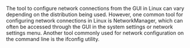 The tool to configure network connections from the GUI in Linux can vary depending on the distribution being used. However, one common tool for configuring network connections in Linux is NetworkManager, which can often be accessed through the GUI in the system settings or network settings menu. Another tool commonly used for network configuration on the command line is the ifconfig utility.
